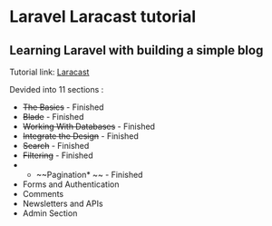 # Laravel Laracast tutorial
## Learning Laravel with building a simple blog

Tutorial link: [Laracast](https://laracasts.com/series/laravel-8-from-scratch)

Devided into 11 sections :
* ~~The Basics~~ - Finished
* ~~Blade~~ - Finished
* ~~Working With Databases~~ - Finished
* ~~Integrate the Design~~ - Finished
* ~~Search~~ - Finished
* ~~Filtering~~ - Finished
* * ~~Pagination* ~~ - Finished
* Forms and Authentication
* Comments
* Newsletters and APIs
* Admin Section
